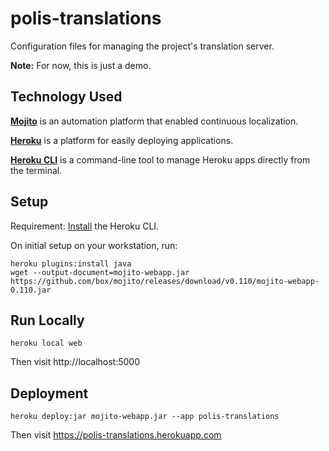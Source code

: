 # polis-translations

Configuration files for managing the project's translation server.

**Note:** For now, this is just a demo.

## Technology Used

[**Mojito**](https://www.mojito.global/) is an automation platform that enabled continuous localization.

[**Heroku**](https://www.heroku.com/what) is a platform for easily deploying applications.

[**Heroku CLI**](https://devcenter.heroku.com/articles/heroku-cli) is a command-line tool to manage Heroku apps directly from the terminal.

## Setup

Requirement: [Install][install] the Heroku CLI.

   [install]: https://devcenter.heroku.com/articles/heroku-cli#download-and-install

On initial setup on your workstation, run:

```
heroku plugins:install java
wget --output-document=mojito-webapp.jar https://github.com/box/mojito/releases/download/v0.110/mojito-webapp-0.110.jar
```

## Run Locally

```
heroku local web
```

Then visit http://localhost:5000

## Deployment

```
heroku deploy:jar mojito-webapp.jar --app polis-translations
```

Then visit https://polis-translations.herokuapp.com
